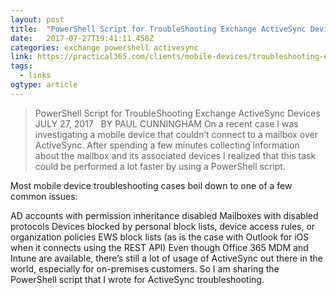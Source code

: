 ```yaml
---
layout: post 
title:  "PowerShell Script for TroubleShooting Exchange ActiveSync Devices" 
date:   2017-07-27T19:41:11.458Z 
categories: exchange powershell activesync
link: https://practical365.com/clients/mobile-devices/troubleshooting-exchange-activesync-devices-script/ 
tags:
  - links
ogtype: article 
---
```


> PowerShell Script for TroubleShooting Exchange ActiveSync Devices
JULY 27, 2017   BY PAUL CUNNINGHAM
On a recent case I was investigating a mobile device that couldn’t connect to a mailbox over ActiveSync. After spending a few minutes collecting information about the mailbox and its associated devices I realized that this task could be performed a lot faster by using a PowerShell script.

Most mobile device troubleshooting cases boil down to one of a few common issues:

AD accounts with permission inheritance disabled
Mailboxes with disabled protocols
Devices blocked by personal block lists, device access rules, or organization policies
EWS block lists (as is the case with Outlook for iOS when it connects using the REST API)
Even though Office 365 MDM and Intune are available, there’s still a lot of usage of ActiveSync out there in the world, especially for on-premises customers. So I am sharing the PowerShell script that I wrote for ActiveSync troubleshooting.